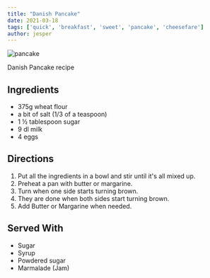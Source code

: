 ```yaml
---
title: "Danish Pancake"
date: 2021-03-18
tags: ['quick', 'breakfast', 'sweet', 'pancake', 'cheesefare']
author: jesper
---
```


![pancake](/pix/danish-pancake.webp)

Danish Pancake recipe

## Ingredients

- 375g wheat flour
- a bit of salt (1/3 of a teaspoon)
- 1 ½ tablespoon sugar
- 9 dl milk
- 4 eggs

## Directions

1. Put all the ingredients in a bowl and stir until it's all mixed up.
2. Preheat a pan with butter or margarine.
3. Turn when one side starts turning brown.
4. They are done when both sides start turning brown.
5. Add Butter or Margarine when needed.

## Served With

- Sugar
- Syrup
- Powdered sugar
- Marmalade (Jam)
